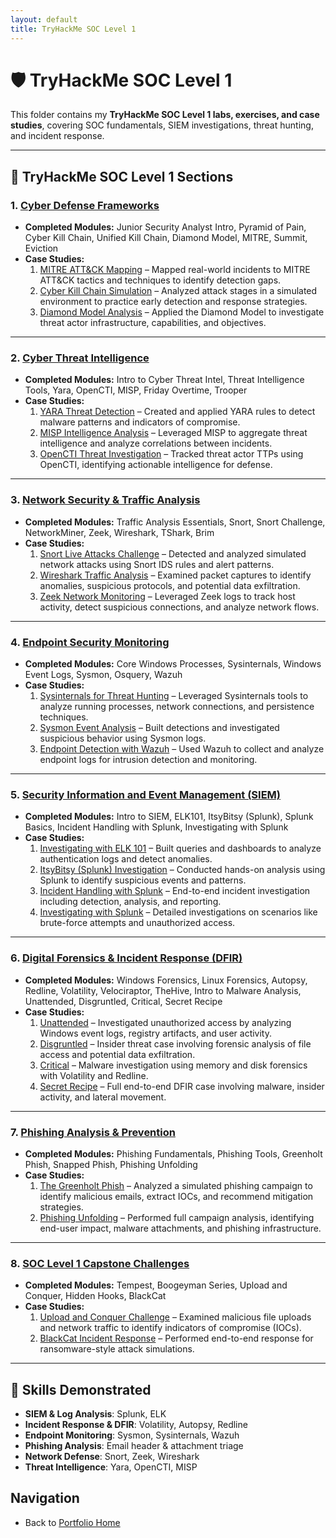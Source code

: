 ```yaml
---
layout: default
title: TryHackMe SOC Level 1
---
```


# 🛡️ TryHackMe SOC Level 1

This folder contains my **TryHackMe SOC Level 1 labs, exercises, and case studies**, covering SOC fundamentals, SIEM investigations, threat hunting, and incident response.

---

## 📂 TryHackMe SOC Level 1 Sections

### 1. [Cyber Defense Frameworks](CDF/README.md)
- **Completed Modules:** Junior Security Analyst Intro, Pyramid of Pain, Cyber Kill Chain, Unified Kill Chain, Diamond Model, MITRE, Summit, Eviction  
- **Case Studies:**  
  1. [MITRE ATT&CK Mapping](CDF/case-study-mitre.md) – Mapped real-world incidents to MITRE ATT&CK tactics and techniques to identify detection gaps.  
  2. [Cyber Kill Chain Simulation](CDF/case-study-killchain.md) – Analyzed attack stages in a simulated environment to practice early detection and response strategies.  
  3. [Diamond Model Analysis](CDF/case-study-diamond.md) – Applied the Diamond Model to investigate threat actor infrastructure, capabilities, and objectives.  

---

### 2. [Cyber Threat Intelligence](CTI/README.md)
- **Completed Modules:** Intro to Cyber Threat Intel, Threat Intelligence Tools, Yara, OpenCTI, MISP, Friday Overtime, Trooper  
- **Case Studies:**  
  1. [YARA Threat Detection](CTI/case-study-yara.md) – Created and applied YARA rules to detect malware patterns and indicators of compromise.  
  2. [MISP Intelligence Analysis](CTI/case-study-misp.md) – Leveraged MISP to aggregate threat intelligence and analyze correlations between incidents.  
  3. [OpenCTI Threat Investigation](CTI/case-study-opencti.md) – Tracked threat actor TTPs using OpenCTI, identifying actionable intelligence for defense.  

---

### 3. [Network Security & Traffic Analysis](Network/README.md)
- **Completed Modules:** Traffic Analysis Essentials, Snort, Snort Challenge, NetworkMiner, Zeek, Wireshark, TShark, Brim  
- **Case Studies:**  
  1. [Snort Live Attacks Challenge](Network/case-study-snort-live.md) – Detected and analyzed simulated network attacks using Snort IDS rules and alert patterns.  
  2. [Wireshark Traffic Analysis](Network/case-study-wireshark.md) – Examined packet captures to identify anomalies, suspicious protocols, and potential data exfiltration.  
  3. [Zeek Network Monitoring](Network/case-study-zeek.md) – Leveraged Zeek logs to track host activity, detect suspicious connections, and analyze network flows.  

---

### 4. [Endpoint Security Monitoring](Endpoint/README.md)
- **Completed Modules:** Core Windows Processes, Sysinternals, Windows Event Logs, Sysmon, Osquery, Wazuh  
- **Case Studies:**  
  1. [Sysinternals for Threat Hunting](Endpoint/case-study-sysinternals.md) – Leveraged Sysinternals tools to analyze running processes, network connections, and persistence techniques.  
  2. [Sysmon Event Analysis](Endpoint/case-study-sysmon.md) – Built detections and investigated suspicious behavior using Sysmon logs.  
  3. [Endpoint Detection with Wazuh](Endpoint/case-study-wazuh.md) – Used Wazuh to collect and analyze endpoint logs for intrusion detection and monitoring.  

---

### 5. [Security Information and Event Management (SIEM)](SIEM/README.md)
- **Completed Modules:** Intro to SIEM, ELK101, ItsyBitsy (Splunk), Splunk Basics, Incident Handling with Splunk, Investigating with Splunk  
- **Case Studies:**  
  1. [Investigating with ELK 101](SIEM/case-study-elk.md) – Built queries and dashboards to analyze authentication logs and detect anomalies.  
  2. [ItsyBitsy (Splunk) Investigation](SIEM/case-study-itsybitsy.md) – Conducted hands-on analysis using Splunk to identify suspicious events and patterns.  
  3. [Incident Handling with Splunk](SIEM/case-study-incident-handling.md) – End-to-end incident investigation including detection, analysis, and reporting.  
  4. [Investigating with Splunk](SIEM/case-study-investigating.md) – Detailed investigations on scenarios like brute-force attempts and unauthorized access.  

---

### 6. [Digital Forensics & Incident Response (DFIR)](DFIR/README.md)
- **Completed Modules:** Windows Forensics, Linux Forensics, Autopsy, Redline, Volatility, Velociraptor, TheHive, Intro to Malware Analysis, Unattended, Disgruntled, Critical, Secret Recipe  
- **Case Studies:**  
  1. [Unattended](DFIR/case-study-unattended.md) – Investigated unauthorized access by analyzing Windows event logs, registry artifacts, and user activity.  
  2. [Disgruntled](DFIR/case-study-disgruntled.md) – Insider threat case involving forensic analysis of file access and potential data exfiltration.  
  3. [Critical](DFIR/case-study-critical.md) – Malware investigation using memory and disk forensics with Volatility and Redline.  
  4. [Secret Recipe](DFIR/case-study-secret-recipe.md) – Full end-to-end DFIR case involving malware, insider activity, and lateral movement.  

---

### 7. [Phishing Analysis & Prevention](Phishing/README.md)
- **Completed Modules:** Phishing Fundamentals, Phishing Tools, Greenholt Phish, Snapped Phish, Phishing Unfolding  
- **Case Studies:**  
  1. [The Greenholt Phish](Phishing/case-study-greenholt.md) – Analyzed a simulated phishing campaign to identify malicious emails, extract IOCs, and recommend mitigation strategies.  
  2. [Phishing Unfolding](Phishing/case-study-unfolding.md) – Performed full campaign analysis, identifying end-user impact, malware attachments, and phishing infrastructure.  

---

### 8. [SOC Level 1 Capstone Challenges](SOC/README.md)
- **Completed Modules:** Tempest, Boogeyman Series, Upload and Conquer, Hidden Hooks, BlackCat  
- **Case Studies:**  
  1. [Upload and Conquer Challenge](SOC/case-study-upload.md) – Examined malicious file uploads and network traffic to identify indicators of compromise (IOCs).  
  2. [BlackCat Incident Response](SOC/case-study-blackcat.md) – Performed end-to-end response for ransomware-style attack simulations.  

---

## 📌 Skills Demonstrated
- **SIEM & Log Analysis**: Splunk, ELK  
- **Incident Response & DFIR**: Volatility, Autopsy, Redline  
- **Endpoint Monitoring**: Sysmon, Sysinternals, Wazuh  
- **Phishing Analysis**: Email header & attachment triage  
- **Network Defense**: Snort, Zeek, Wireshark  
- **Threat Intelligence**: Yara, OpenCTI, MISP

## Navigation
- Back to [Portfolio Home](../index.md)
